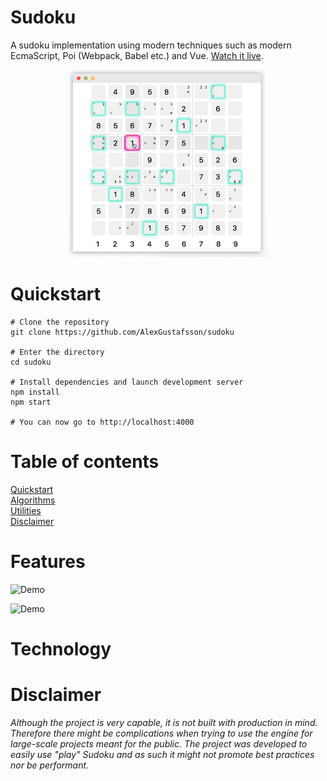Sudoku
======
A sudoku implementation using modern techniques such as modern EcmaScript, Poi (Webpack, Babel etc.) and Vue. [Watch it live](https://dist-fpzziqkdyj.now.sh).

<p align="center">
  <img alt="Demo" src="https://github.com/AlexGustafsson/sudoku/raw/master/assets/demo.gif">
<p>

# Quickstart
<a name="quickstart"></a>

```
# Clone the repository
git clone https://github.com/AlexGustafsson/sudoku

# Enter the directory
cd sudoku

# Install dependencies and launch development server
npm install
npm start

# You can now go to http://localhost:4000
```

# Table of contents

[Quickstart](#quickstart)<br/>
[Algorithms](#features)<br />
[Utilities](#technology)<br />
[Disclaimer](#disclaimer)

# Features
<a name="features"></a>

![Demo](https://github.com/AlexGustafsson/sudoku/raw/master/assets/demo.jpg)

![Demo](https://github.com/AlexGustafsson/sudoku/raw/master/assets/demo2.jpg)

# Technology
<a name="technology"></a>


# Disclaimer
<a name="disclaimer"></a>

_Although the project is very capable, it is not built with production in mind. Therefore there might be complications when trying to use the engine for large-scale projects meant for the public. The project was developed to easily use "play" Sudoku and as such it might not promote best practices nor be performant._
